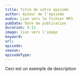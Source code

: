 ```yaml
---
title: Titre de votre épisode
author: Auteur de l'épisode
audio: Lien vers le fichier MP3
pubDate: Date de publication
duration: 5:12
image: lien vers l'image
keyword:
url:
episode:
season:
episodeType:
---
```

Ceci est un exemple de description